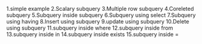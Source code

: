 1.simple example
2.Scalary subquery
3.Multiple row subquery
4.Coreleted subquery 
5.Subquery inside subquery
6.Subquery using select 
7.Subquery using having
8.Insert using subquery
9.update using subquery
10.Delete using subquery
11.subquery inside where
12.subquery inside from
13.subquery inside in
14.subquery inside exists
15.subquery inside =
